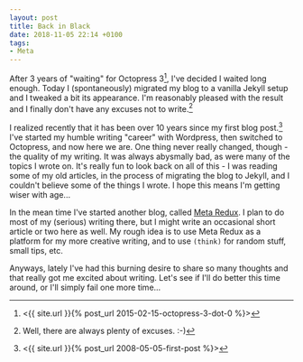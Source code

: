 ```yaml
---
layout: post
title: Back in Black
date: 2018-11-05 22:14 +0100
tags:
- Meta
---
```


After 3 years of "waiting" for Octopress 3[^1], I've decided I waited
long enough.  Today I (spontaneously) migrated my blog to a vanilla
Jekyll setup and I tweaked a bit its appearance. I'm reasonably pleased
with the result and I finally don't have any excuses not to write.[^2]

I realized recently that it has been over 10 years since my first blog
post.[^3] I've started my humble writing "career" with Wordpress, then
switched to Octopress, and now here we are. One thing never really
changed, though - the quality of my writing. It was always abysmally
bad, as were many of the topics I wrote on. It's really fun to look
back on all of this - I was reading some of my old articles, in the
process of migrating the blog to Jekyll, and I couldn't believe some of
the things I wrote. I hope this means I'm getting wiser with age...

In the mean time I've started another blog, called [Meta
Redux](https://metaredux.com). I plan to do most of my (serious)
writing there, but I might write an occasional short article or two
here as well. My rough idea is to use Meta Redux as a platform for my
more creative writing, and to use `(think)` for random stuff, small
tips, etc.

Anyways, lately I've had this burning desire to share so many thoughts
and that really got me excited about writing. Let's see if I'll do
better this time around, or I'll simply fail one more time...

[^1]: <{{ site.url }}{% post_url 2015-02-15-octopress-3-dot-0 %}>
[^2]: Well, there are always plenty of excuses. :-)
[^3]: <{{ site.url }}{% post_url 2008-05-05-first-post %}>
